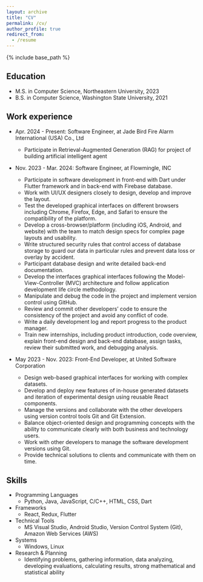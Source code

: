 ```yaml
---
layout: archive
title: "CV"
permalink: /cv/
author_profile: true
redirect_from:
  - /resume
---
```


{% include base_path %}

## Education

* M.S. in Computer Science, Northeastern University, 2023
* B.S. in Computer Science, Washington State University, 2021

## Work experience

* Apr. 2024 - Present: Software Engineer, at Jade Bird Fire Alarm International (USA) Co., Ltd
  * Participate in Retrieval-Augmented Generation (RAG) for project of building artificial intelligent agent
* Nov. 2023 - Mar. 2024: Software Engineer, at Flowmingle, INC
  * Participate in software development in front-end with Dart under Flutter framework and in back-end with Firebase database.
  * Work with UI/UX designers closely to design, develop and improve the layout.
  * Test the developed graphical interfaces on different browsers including Chrome, Firefox, Edge, and Safari to ensure the compatibility of the platform. 
  * Develop a cross-browser/platform (including iOS, Android, and website) with the team to match design specs for complex page layouts and usability.
  * Write structured security rules that control access of database storage to guard our data in particular rules and prevent data loss or overlay by accident.
  * Participant database design and write detailed back-end documentation.
  * Develop the interfaces graphical interfaces following the Model-View-Controller (MVC) architecture and follow application development life circle methodology. 
  * Manipulate and debug the code in the project and implement version control using GitHub.
  * Review and commit other developers’ code to ensure the consistency of the project and avoid any conflict of code.
  * Write a daily development log and report progress to the product manager.
  * Train new internships, including product introduction, code overview, explain front-end design and back-end database, assign tasks, review their submitted work, and debugging analysis.

* May 2023 - Nov. 2023: Front-End Developer, at United Software Corporation
  * Design web-based graphical interfaces for working with complex datasets.
  * Develop and deploy new features of in-house generated datasets and iteration of experimental design using reusable React components. 
  * Manage the versions and collaborate with the other developers using version control tools Git and Git Extension. 
  * Balance object-oriented design and programming concepts with the ability to communicate clearly with both business and technology users. 
  * Work with other developers to manage the software development versions using Git. 
  * Provide technical solutions to clients and communicate with them on time.
  
## Skills

* Programming Languages
  * Python, Java, JavaScript, C/C++, HTML, CSS, Dart
* Frameworks
  * React, Redux, Flutter
* Technical Tools
  * MS Visual Studio, Android Studio, Version Control System (Git), Amazon Web Services (AWS)
* Systems
  * Windows, Linux
* Research & Planning
  * Identifying problems, gathering information, data analyzing, developing evaluations, calculating results, strong mathematical and statistical ability